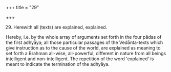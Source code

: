 +++
title = "29"

+++


29. Herewith all (texts) are explained, explained.

Hereby, i.e. by the whole array of arguments set forth in the four pādas of the first adhyāya; all those particular passages of the Vedānta-texts which give instruction as to the cause of the world, are explained as meaning to set forth a Brahman all-wise, all-powerful, different in nature from all beings intelligent and non-intelligent. The repetition of the word 'explained' is meant to indicate the termination of the adhyāya.

